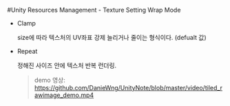 #Unity Resources Management - Texture Setting Wrap Mode

*	Clamp
	
	size에 따라 텍스처의 UV좌표 강제 늘리거나 줄이는 형식이다. (defualt 값)

*	Repeat

	정해진 사이즈 안에 텍스처 반복 런더링.
	> demo 영상: <https://github.com/DanieWng/UnityNote/blob/master/video/tiled_rawimage_demo.mp4>